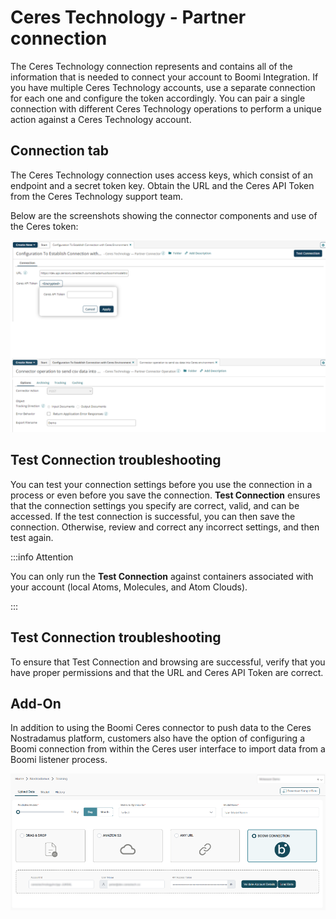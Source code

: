 # Ceres Technology - Partner connection 

<head>
  <meta name="guidename" content="Integration"/>
  <meta name="context" content="GUID-9a36a54a-73b9-4fc4-9d92-db8e0a8caa77"/>
</head>


The Ceres Technology connection represents and contains all of the information that is needed to connect your account to Boomi Integration. If you have multiple Ceres Technology accounts, use a separate connection for each one and configure the token accordingly. You can pair a single connection with different Ceres Technology operations to perform a unique action against a Ceres Technology account.

## Connection tab 

The Ceres Technology connection uses access keys, which consist of an endpoint and a secret token key. Obtain the URL and the Ceres API Token from the Ceres Technology support team.

Below are the screenshots showing the connector components and use of the Ceres token:

![](../Images/Ceres_configure_connection.png)

## Test Connection troubleshooting 

You can test your connection settings before you use the connection in a process or
even before you save the connection. **Test Connection** ensures that the connection
settings you specify are correct, valid, and can be accessed. If the test connection is
successful, you can then save the connection. Otherwise, review and correct any
incorrect settings, and then test again.

:::info Attention

You can only run the **Test Connection** against containers associated with your account (local Atoms, Molecules, and Atom Clouds).

:::

## Test Connection troubleshooting

To ensure that Test Connection and browsing are successful, verify that you have proper permissions and that the URL and Ceres API Token are correct.

## Add-On

In addition to using the Boomi Ceres connector to push data to the Ceres Nostradamus
platform, customers also have the option of configuring a Boomi connection from within
the Ceres user interface to import data from a Boomi listener process.

![](../Images/Ceres_example_9bbca202-e717-43c6-87f2-a034c28ec22f.png)
